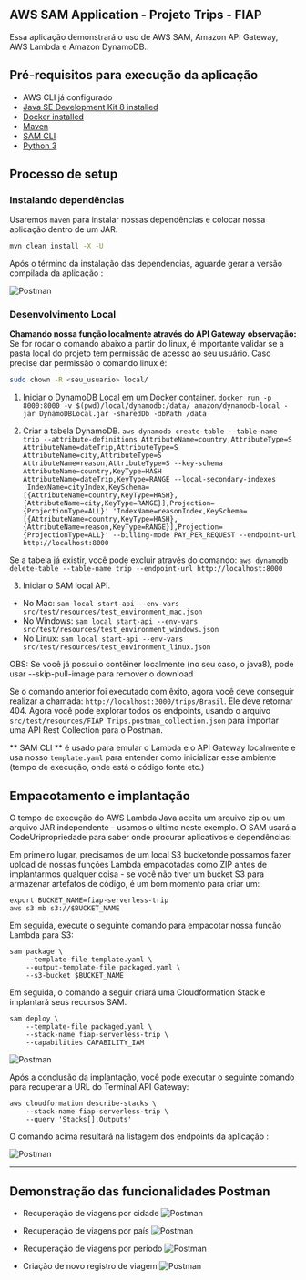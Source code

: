 ## AWS SAM Application - Projeto Trips - FIAP

Essa aplicação demonstrará o uso de AWS SAM, Amazon API Gateway, AWS Lambda e Amazon DynamoDB..


## Pré-requisitos para execução da aplicação

* AWS CLI já configurado
* [Java SE Development Kit 8 installed](http://www.oracle.com/technetwork/java/javase/downloads/jdk8-downloads-2133151.html)
* [Docker installed](https://www.docker.com/community-edition)
* [Maven](https://maven.apache.org/install.html)
* [SAM CLI](https://github.com/awslabs/aws-sam-cli)
* [Python 3](https://docs.python.org/3/)

## Processo de setup

### Instalando dependências

Usaremos `maven` para instalar nossas dependências e colocar nossa aplicação dentro de um JAR.

```bash
mvn clean install -X -U
```

Após o término da instalação das dependencias, aguarde gerar a versão compilada da aplicação :

![Postman](docs/mvn_install.png)


### Desenvolvimento Local

**Chamando nossa função localmente através do API Gateway**
**observação:** Se for rodar o comando abaixo a partir do linux, é importante validar se a pasta local do projeto tem permissão de acesso ao seu usuário. 
Caso precise dar permissão o comando linux é:

```bash 
sudo chown -R <seu_usuario> local/ 
```

1. Iniciar o DynamoDB Local em um Docker container. `docker run -p 8000:8000 -v $(pwd)/local/dynamodb:/data/ amazon/dynamodb-local -jar DynamoDBLocal.jar -sharedDb -dbPath /data`

2. Criar a tabela DynamoDB. `aws dynamodb create-table --table-name trip --attribute-definitions AttributeName=country,AttributeType=S AttributeName=dateTrip,AttributeType=S AttributeName=city,AttributeType=S AttributeName=reason,AttributeType=S --key-schema AttributeName=country,KeyType=HASH AttributeName=dateTrip,KeyType=RANGE --local-secondary-indexes 'IndexName=cityIndex,KeySchema=[{AttributeName=country,KeyType=HASH},{AttributeName=city,KeyType=RANGE}],Projection={ProjectionType=ALL}' 'IndexName=reasonIndex,KeySchema=[{AttributeName=country,KeyType=HASH},{AttributeName=reason,KeyType=RANGE}],Projection={ProjectionType=ALL}' --billing-mode PAY_PER_REQUEST --endpoint-url http://localhost:8000`


Se a tabela já existir, você pode excluir através do comando: `aws dynamodb delete-table --table-name trip --endpoint-url http://localhost:8000`

3. Iniciar o SAM local API.
 - No Mac: `sam local start-api --env-vars src/test/resources/test_environment_mac.json`
 - No Windows: `sam local start-api --env-vars src/test/resources/test_environment_windows.json`
 - No Linux: `sam local start-api --env-vars src/test/resources/test_environment_linux.json`
 
OBS: Se você já possui o contêiner localmente (no seu caso, o java8), pode usar --skip-pull-image para remover o download

Se o comando anterior foi executado com êxito, agora você deve conseguir realizar a chamada: `http://localhost:3000/trips/Brasil`.
Ele deve retornar 404. Agora você pode explorar todos os endpoints, usando o arquivo `src/test/resources/FIAP Trips.postman_collection.json` para importar uma API Rest Collection para o Postman.

** SAM CLI ** é usado para emular o Lambda e o API Gateway localmente e usa nosso `template.yaml` para entender como inicializar esse ambiente (tempo de execução, onde está o código fonte etc.)


## Empacotamento e implantação

O tempo de execução do AWS Lambda Java aceita um arquivo zip ou um arquivo JAR independente - usamos o último neste exemplo. O SAM usará a CodeUripropriedade para saber onde procurar aplicativos e dependências:

Em primeiro lugar, precisamos de um local S3 bucketonde possamos fazer upload de nossas funções Lambda empacotadas como ZIP antes de implantarmos qualquer coisa - se você não tiver um bucket S3 para armazenar artefatos de código, é um bom momento para criar um:

```
export BUCKET_NAME=fiap-serverless-trip
aws s3 mb s3://$BUCKET_NAME
```

Em seguida, execute o seguinte comando para empacotar nossa função Lambda para S3:

```
sam package \
    --template-file template.yaml \
    --output-template-file packaged.yaml \
    --s3-bucket $BUCKET_NAME

```

Em seguida, o comando a seguir criará uma Cloudformation Stack e implantará seus recursos SAM.

```
sam deploy \
    --template-file packaged.yaml \
    --stack-name fiap-serverless-trip \
    --capabilities CAPABILITY_IAM

```

![Postman](docs/deploy.jpeg)


Após a conclusão da implantação, você pode executar o seguinte comando para recuperar a URL do Terminal API Gateway:

```
aws cloudformation describe-stacks \
    --stack-name fiap-serverless-trip \
    --query 'Stacks[].Outputs'

```

O comando acima resultará na listagem dos endpoints da aplicação :

![Postman](docs/end_points_aws.jpeg)


----

## Demonstração das funcionalidades Postman

- Recuperação de viagens por cidade
![Postman](docs/findByCity.png)

- Recuperação de viagens por país
![Postman](docs/findByCountry.png)

- Recuperação de viagens por período
![Postman](docs/findByPeriod.png)

- Criação de novo registro de viagem
![Postman](docs/createTripRecord.png)
